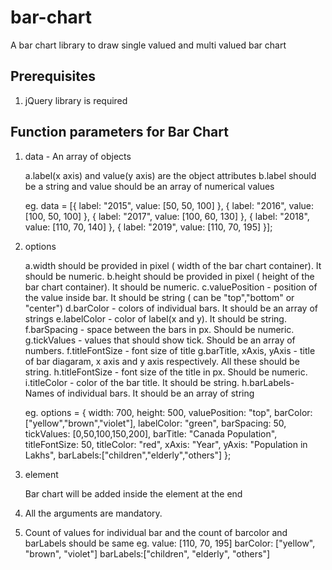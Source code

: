 # bar-chart

A bar chart library to draw single valued and multi valued bar chart

## Prerequisites

1. jQuery library is required

## Function parameters for Bar Chart

1. data - An array of objects

   a.label(x axis) and value(y axis) are the object attributes
   b.label should be a string and value should be an array of numerical values

      eg.
            data = [{
                label: "2015",
                value: [50, 50, 100]
            }, {
                label: "2016",
                value: [100, 50, 100]
            }, {
                label: "2017",
                value: [100, 60, 130]
            }, {
                label: "2018",
                value: [110, 70, 140]
            }, {
                label: "2019",
                value: [110, 70, 195]
            }];

2. options

   a.width should be provided in pixel ( width of the bar chart container). It should be numeric.
   b.height should be provided in pixel ( height of the bar chart container). It should be numeric.
   c.valuePosition - position of the value inside bar. It should be string ( can be "top","bottom" or "center")
   d.barColor - colors of individual bars. It should be an array of strings
   e.labelColor - color of  label(x and y). It should be string.
   f.barSpacing - space between the bars in px. Should be numeric.
   g.tickValues - values that should show tick. Should be an array of numbers.
   f.titleFontSize - font size of title
   g.barTitle, xAxis, yAxis - title of bar diagaram, x axis and y axis respectively. All these should be string.
   h.titleFontSize - font size of the title in px. Should be numeric.
   i.titleColor - color of the bar title. It should be string.
   h.barLabels- Names of individual bars. It should be an array of string

      eg. options = {
        width: 700,
        height: 500,
        valuePosition: "top",
        barColor: ["yellow","brown","violet"],
        labelColor: "green",
        barSpacing: 50,
        tickValues: [0,50,100,150,200],
        barTitle: "Canada Population",
        titleFontSize: 50,
        titleColor: "red",
        xAxis: "Year",
        yAxis: "Population in Lakhs",
        barLabels:["children","elderly","others"]
      };

3. element

   Bar chart will be added inside the element at the end

4. All the arguments are mandatory.
5. Count of values for individual bar and the count of barcolor and barLabels should be same
  eg.
  value: [110, 70, 195]
  barColor: ["yellow", "brown", "violet"]
  barLabels:["children", "elderly", "others"]
